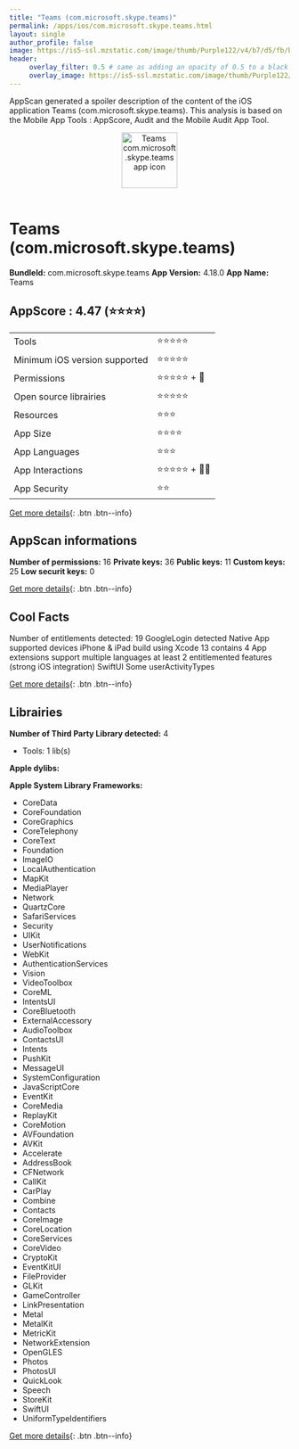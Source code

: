 ```yaml
---
title: "Teams (com.microsoft.skype.teams)"
permalink: /apps/ios/com.microsoft.skype.teams.html
layout: single
author_profile: false
image: https://is5-ssl.mzstatic.com/image/thumb/Purple122/v4/b7/d5/fb/b7d5fbeb-227b-b4dc-8dcd-360a89881f92/AppIcon-0-1x_U007emarketing-0-7-0-85-220.png/512x512bb.jpg
header: 
     overlay_filter: 0.5 # same as adding an opacity of 0.5 to a black background
     overlay_image: https://is5-ssl.mzstatic.com/image/thumb/Purple122/v4/b7/d5/fb/b7d5fbeb-227b-b4dc-8dcd-360a89881f92/AppIcon-0-1x_U007emarketing-0-7-0-85-220.png/512x512bb.jpg
---
```

AppScan generated a spoiler description of the content of the iOS application Teams (com.microsoft.skype.teams). This analysis is based on the Mobile App Tools : AppScore, Audit and the Mobile Audit App Tool.

  
  
<div style="text-align: center;"><img src="https://is5-ssl.mzstatic.com/image/thumb/Purple122/v4/b7/d5/fb/b7d5fbeb-227b-b4dc-8dcd-360a89881f92/AppIcon-0-1x_U007emarketing-0-7-0-85-220.png/512x512bb.jpg" width="100" height="100" alt="Teams com.microsoft.skype.teams app icon"></div></br>
  
# Teams (com.microsoft.skype.teams)

**BundleId:** com.microsoft.skype.teams
**App Version:** 4.18.0
**App Name:** Teams


## AppScore : 4.47 (⭐️⭐️⭐️⭐️) 

<table>
<tr><td> Tools </td><td> ⭐️⭐️⭐️⭐️⭐️ </td></tr>
<tr><td> Minimum iOS version supported </td><td> ⭐️⭐️⭐️⭐️⭐️ </td></tr>
<tr><td> Permissions </td><td> ⭐️⭐️⭐️⭐️⭐️ + 🌟 </td></tr>
<tr><td> Open source librairies </td><td> ⭐️⭐️⭐️⭐️⭐️ </td></tr>
<tr><td> Resources </td><td> ⭐️⭐️⭐️ </td></tr>
<tr><td> App Size </td><td> ⭐️⭐️⭐️⭐️ </td></tr>
<tr><td> App Languages </td><td> ⭐️⭐️⭐️ </td></tr>
<tr><td> App Interactions </td><td> ⭐️⭐️⭐️⭐️⭐️ + 🌟🌟 </td></tr>
<tr><td> App Security </td><td> ⭐️⭐️ </td></tr>
</table>

[Get more details](/pricing.html){: .btn .btn--info}  
  
## AppScan informations 

**Number of permissions:** 16
**Private keys:** 36
**Public keys:** 11
**Custom keys:** 25
**Low securit keys:** 0
  
[Get more details](/pricing.html){: .btn .btn--info}

## Cool Facts

Number of entitlements detected: 19
GoogleLogin detected
Native App
supported devices iPhone & iPad
build using Xcode 13
contains 4 App extensions
support multiple languages
at least 2 entitlemented features (strong iOS integration)
SwiftUI
Some userActivityTypes
  
[Get more details](/pricing.html){: .btn .btn--info}

## Librairies 
**Number of Third Party Library detected:** 4
- Tools: 1 lib(s)

**Apple dylibs:**


**Apple System Library Frameworks:**
- CoreData
- CoreFoundation
- CoreGraphics
- CoreTelephony
- CoreText
- Foundation
- ImageIO
- LocalAuthentication
- MapKit
- MediaPlayer
- Network
- QuartzCore
- SafariServices
- Security
- UIKit
- UserNotifications
- WebKit
- AuthenticationServices
- Vision
- VideoToolbox
- CoreML
- IntentsUI
- CoreBluetooth
- ExternalAccessory
- AudioToolbox
- ContactsUI
- Intents
- PushKit
- MessageUI
- SystemConfiguration
- JavaScriptCore
- EventKit
- CoreMedia
- ReplayKit
- CoreMotion
- AVFoundation
- AVKit
- Accelerate
- AddressBook
- CFNetwork
- CallKit
- CarPlay
- Combine
- Contacts
- CoreImage
- CoreLocation
- CoreServices
- CoreVideo
- CryptoKit
- EventKitUI
- FileProvider
- GLKit
- GameController
- LinkPresentation
- Metal
- MetalKit
- MetricKit
- NetworkExtension
- OpenGLES
- Photos
- PhotosUI
- QuickLook
- Speech
- StoreKit
- SwiftUI
- UniformTypeIdentifiers


  
[Get more details](/pricing.html){: .btn .btn--info}

